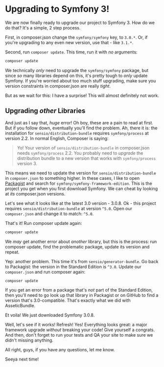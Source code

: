 # Upgrading to Symfony 3!

We are now finally ready to upgrade our project to Symfony 3. How do we do that?
It's a simple, 2 step process.

First, in composer.json change the `symfony/symfony` key, to `3.0.*`. Or, if you're
upgrading to any even new version, use that - like `3.1.*`.

Second, run `composer update`. This time, run it with *no* arguments:

```bash
composer update
```

We technically *only* need to upgrade the `symfony/symfony` package, but since
*so* many libraries depend on this, it's pretty tough to *only* update Symfony.
If you're worried about too much stuff upgrading, make sure you version constraints
in composer.json are really *tight*.

But as we wait for this: I have a surprise! This will almost definitely not work.

## Upgrading *other* Libraries

And just as I say that, *huge* error! Oh boy, these are a pain to read at first.
But if you follow down, eventually you'll find the problem. Ah, there it is: the
installation for `sensio/distribution-bundle` requires `symfony/process` at version
2.2. In normal English, Composer is saying:

> Yo! Your version of `sensio/distribution-bundle` in composer.json needs
> `symfony/process` 2.2. You probably need to *upgrade* the distribution bundle to
> a new version that works with `symfony/process` version 3.

This means we need to update the version for `sensio/distribution-bundle` in `composer.json`
to something higher. In these cases, I like to open [Packagist](packagist.org)
and search for `symfony/symfony-framework-edition`. This is the project you get
when you first download Symfony. We can cheat by looking at *its* composer.json
versions.

Let's see what it looks like at the latest 3.0 version - 3.0.8. Ok - this project
requires `sensio/distribution-bundle` at version `^5.0`. Open our `composer.json`
and change it to match: `^5.0`.

That's it! Run composer update again:

```bash
composer update
```

We *may* get another error about *another* library, but this is the process: run
composer update, find the problematic package, update its version and repeat.

Yep: another problem. This time it's from `sensio/generator-bundle`. Go back to
Packagist: the version in the Standard Edition is `^3.0`. Update our `composer.json`
and run composer again:

```bash
composer update
```

If you get an error from a package that's *not* part of the Standard Edition, 
then you'll need to go look up that library in Packagist or on GitHub to find
a version that's 3.0-compatible. That's exactly what we did with AsseticBundle.

Et voila! We just downloaded Symfony 3.0.8.

Well, let's see if it works! Refresh! Yes! Everything looks great: a major framework
upgrade *without* breaking your code! Give yourself a congrats. And then, don't forget
to run your tests and QA your site to make sure we didn't missing anything.

All right, guys, if you have any questions, let me know.

Seeya next time!
